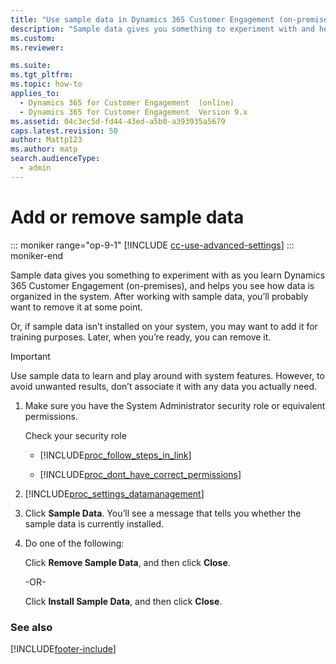 ```yaml
---
title: "Use sample data in Dynamics 365 Customer Engagement (on-premises)"
description: "Sample data gives you something to experiment with and helps you see how data is organized in the system. Learn how to add or remove sample data."
ms.custom: 
ms.reviewer: 

ms.suite: 
ms.tgt_pltfrm: 
ms.topic: how-to
applies_to: 
  - Dynamics 365 for Customer Engagement  (online)
  - Dynamics 365 for Customer Engagement  Version 9.x
ms.assetid: 04c3ec5d-fd44-43ed-a5b0-a393935a5679
caps.latest.revision: 50
author: Mattp123
ms.author: matp
search.audienceType: 
  - admin
---
```

# Add or remove sample data

::: moniker range="op-9-1"
[!INCLUDE [cc-use-advanced-settings](../includes/cc-use-advanced-settings.md)]
::: moniker-end

Sample data gives you something to experiment with as you learn Dynamics 365 Customer Engagement (on-premises), and helps you see how data is organized in the system. After working with sample data, you’ll probably want to remove it at some point. 
  
 Or, if sample data isn’t installed on your system, you may want to add it for training purposes. Later, when you’re ready, you can remove it.  
  
> [!IMPORTANT]
>  Use sample data to learn and play around with system features. However, to avoid unwanted results, don’t associate it with any data you actually need.  
  
1. Make sure you have the System Administrator security role or equivalent permissions.
  
    Check your security role  
  
   - [!INCLUDE[proc_follow_steps_in_link](../includes/proc-follow-steps-in-link.md)]  
  
   - [!INCLUDE[proc_dont_have_correct_permissions](../includes/proc-dont-have-correct-permissions.md)]  
  
2. [!INCLUDE[proc_settings_datamanagement](../includes/proc-settings-datamanagement.md)]  
  
3. Click **Sample Data**. You’ll see a message that tells you whether the sample data is currently installed.  
  
4. Do one of the following:  
  
    Click **Remove Sample Data**, and then click **Close**.  
  
    -OR-  
  
    Click **Install Sample Data**, and then click **Close**.  
  
### See also  



[!INCLUDE[footer-include](../../../includes/footer-banner.md)]
